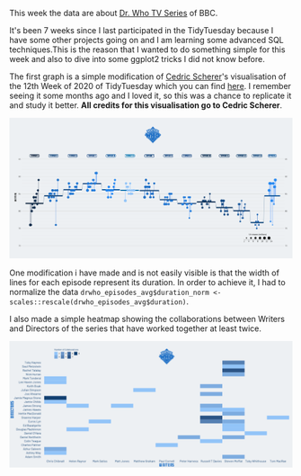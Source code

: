 This week the data are about [Dr. Who TV Series](https://github.com/rfordatascience/tidytuesday/blob/master/data/2023/2023-11-28/readme.md) of BBC. 

It's been 7 weeks since I last participated in the TidyTuesday because I have some other projects going on and I am learning some advanced SQL techniques.This is the reason that I wanted to do something simple for this week and also to dive into some ggplot2 tricks I did not know before. 

The first graph is a simple modification of [Cedric Scherer](https://www.cedricscherer.com/)'s visualisation of the 12th Week of 2020 of TidyTuesday which you can find [here](https://github.com/z3tt/TidyTuesday/blob/main/R/2020_12_TheOffice.Rmd). I remember seeing it some months ago and I loved it, so this was a chance to replicate it and study it better. **All credits for this visualisation go to Cedric Scherer**.

![](./Week_48.png)

One modification i have made and is not easily visible is that the width of lines for each episode represent its duration. In order to achieve it, I had to normalize the data 
`drwho_episodes_avg$duration_norm <- scales::rescale(drwho_episodes_avg$duration)`. 

I also made a simple heatmap showing the collaborations between Writers and Directors of the series that have worked together at least twice. 

![](./Week_48_b.png)
